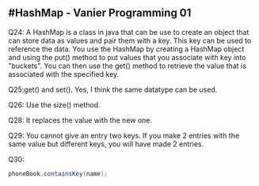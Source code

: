 #HashMap - Vanier Programming 01
---

Q24: A HashMap is a class in java that can be use to create an object that can store data as values and pair them with a key. This key can be used to reference the data.
You use the HashMap by creating a HashMap object and using the put() method to put values that you associate with key into "buckets". You can then use the get() method to retrieve the value that is associated with the specified key.

Q25:get() and set(). Yes, I think the same datatype can be used.

Q26: Use the size() method.

Q28: It replaces the value with the new one.

Q29: You cannot give an entry two keys. If you make 2 entries with the same value but different keys, you will have made 2 entries.

Q30:
``` java
phoneBook.containsKey(name);
```